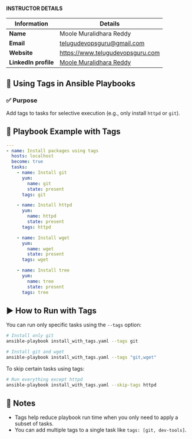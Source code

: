 #### INSTRUCTOR DETAILS

|  Information             | Details                                                                      |
|----------------------    |------------------------------------------------------------------------------|
| **Name**                 | Moole Muralidhara Reddy                                                      |
| **Email**                | telugudevopsguru@gmail.com                                                |
| **Website**              | https://www.telugudevopsguru.com               |
| **LinkedIn profile**     | [Moole Muralidhara Reddy](https://www.linkedin.com/in/moole-muralidhara-reddy) |

## 📄 **Using Tags in Ansible Playbooks**

### ✅ Purpose

Add tags to tasks for selective execution (e.g., only install `httpd` or `git`).

## 🧾 Playbook Example with Tags

```yaml
---
- name: Install packages using tags
  hosts: localhost
  become: true
  tasks:
    - name: Install git
      yum:
        name: git
        state: present
      tags: git

    - name: Install httpd
      yum:
        name: httpd
        state: present
      tags: httpd

    - name: Install wget
      yum:
        name: wget
        state: present
      tags: wget

    - name: Install tree
      yum:
        name: tree
        state: present
      tags: tree
```

## ▶️ How to Run with Tags

You can run only specific tasks using the `--tags` option:

```bash
# Install only git
ansible-playbook install_with_tags.yaml --tags git

# Install git and wget
ansible-playbook install_with_tags.yaml --tags "git,wget"
```

To skip certain tasks using tags:

```bash
# Run everything except httpd
ansible-playbook install_with_tags.yaml --skip-tags httpd
```


## 📌 Notes

* Tags help reduce playbook run time when you only need to apply a subset of tasks.
* You can add multiple tags to a single task like `tags: [git, dev-tools]`.
